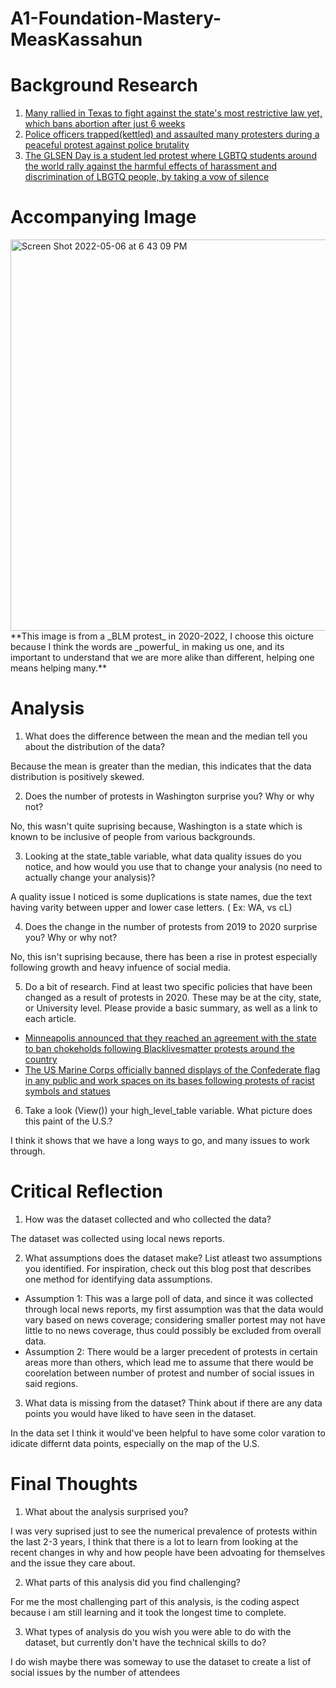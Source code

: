 # A1-Foundation-Mastery-MeasKassahun

# Background Research
1. [Many rallied in Texas to fight against the state's most restrictive law yet, which bans abortion after just 6 weeks](https://www.tampabay.com/news/health/2021/10/03/its-serious-thousands-rally-for-reproductive-rights-across-tampa-bay/)
2. [Police officers trapped(kettled) and assaulted many protesters during a peaceful protest against police brutality](https://www.hrw.org/report/2020/09/30/kettling-protesters-bronx/systemic-police-brutality-and-its-costs-united-states#)
3. [The GLSEN Day is a student led protest where LGBTQ students around the world rally against the harmful effects of harassment and discrimination of LBGTQ people, by taking a vow of silence](https://www.glsen.org/day-of-silence)
# Accompanying Image
<img width="626" alt="Screen Shot 2022-05-06 at 6 43 09 PM" src="https://user-images.githubusercontent.com/104712405/167235543-cdfb623f-6878-4da1-862e-1b45d9c8b249.png">
**This image is from a _BLM protest_ in 2020-2022, I choose this oicture because I think the words are _powerful_ in making us one, and its important to understand that we are more alike than different, helping one means helping many.**

# Analysis
1. What does the difference between the mean and the median tell you about the distribution of the data?

 Because the mean is greater than the median, this indicates that the data distribution is positively skewed.
 
2. Does the number of protests in Washington surprise you? Why or why not?

No, this wasn't quite suprising because, Washington is a state which is known to be inclusive of people from various backgrounds.

3. Looking at the state_table variable, what data quality issues do you notice, and how would you use that to change your analysis (no need to actually change your analysis)?

A quality issue I noticed is some duplications is state names, due the text having varity between upper and lower case letters. ( Ex: WA, vs cL)

4. Does the change in the number of protests from 2019 to 2020 surprise you? Why or why not?

No, this isn't suprising because, there has been a rise in protest especially following growth and heavy infuence of social media.

5. Do a bit of research. Find at least two specific policies that have been changed as a result of protests in 2020. These may be at the city, state, or University level. Please provide a basic summary, as well as a link to each article.

- [Minneapolis announced that they reached an agreement with the state to ban chokeholds following Blacklivesmatter protests around the country](https://www.vox.com/2020/6/10/21283966/protests-george-floyd-police-reform-policy)
- [The US Marine Corps officially banned displays of the Confederate flag in any public and work spaces on its bases following protests of racist symbols and statues](https://www.vox.com/2020/6/10/21283966/protests-george-floyd-police-reform-policy)

6. Take a look (View()) your high_level_table variable. What picture does this paint of the U.S.?

I think it shows that we have a long ways to go, and many issues to work through.

# Critical Reflection
1. How was the dataset collected and who collected the data?

The dataset was collected using local news reports.

2. What assumptions does the dataset make? List atleast two assumptions you identified. For inspiration, check out this blog post that describes one method for identifying data assumptions.

- Assumption 1: This was a large poll of data, and since it was collected through local news reports, my first assumption was that the data would vary based on news coverage; considering smaller portest may not have little to no news coverage, thus could possibly be excluded from overall data. 
- Assumption 2: There would be a larger precedent of protests in certain areas more than others, which lead me to assume that there would be coorelation between number of protest and number of social issues in said regions. 

3. What data is missing from the dataset? Think about if there are any data points you would have liked to have seen in the dataset.

In the data set I think it would've been helpful to have some color varation to idicate differnt data points, especially on the map of the U.S.

# Final Thoughts
1. What about the analysis surprised you?

I was very suprised just to see the numerical prevalence of protests within the last 2-3 years, I think that there is a lot to learn from looking at the recent changes in why and how people have been advoating for themselves and the issue they care about. 

2. What parts of this analysis did you find challenging?

For me the most challenging part of this analysis, is the coding aspect because i am still learning and it took the longest time to complete.

3. What types of analysis do you wish you were able to do with the dataset, but currently don't have the technical skills to do?

I do wish maybe there was someway to use the dataset to create a list of social issues by the number of attendees
